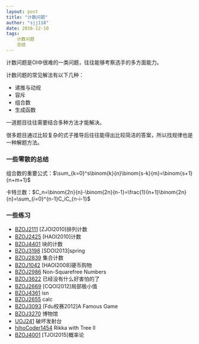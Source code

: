 ```yaml
---
layout: post
title: "计数问题"
author: "sjj118"
date: 2016-12-10
tags:
    计数问题
    总结
---
```


计数问题是OI中很难的一类问题，往往能够考察选手的多方面能力。

计数问题的常见解法有以下几种：

+ 递推与动规
+ 容斥
+ 组合数
+ 生成函数

一道题目往往需要结合多种方法才能解决。

很多题目通过比较复杂的式子推导后往往能得出比较简洁的答案，所以找规律也是一种解题方法。

### 一些零散的总结

组合数的重要公式：$\sum_{k=0}^s\binom{k}{n}\binom{s-k}{m}=\binom{s+1}{n+m+1}$

卡特兰数：$C_n=\binom{2n}{n}-\binom{2n}{n-1}=\frac{1}{n+1}\binom{2n}{n}=\sum_{i=0}^{n-1}C_iC_{n-i-1}$


### 一些练习

+ [BZOJ2111][] [ZJOI2010]排列计数
+ [BZOJ2425][] [HAOI2010]计数
+ [BZOJ4401][] 块的计数
+ [BZOJ3198][] [SDOI2013]spring
+ [BZOJ2839][] 集合计数
+ [BZOJ1042][] [HAOI2008]硬币购物
+ [BZOJ2986][] Non-Squarefree Numbers
+ [BZOJ3622][] 已经没有什么好害怕的了
+ [BZOJ2669][] [CQOI2012]局部极小值
+ [BZOJ4361][] isn
+ [BZOJ2655][] calc
+ [BZOJ3093][] [Fdu校赛2012]A Famous Game
+ [BZOJ3270][] 博物馆
+ [UOJ241][] 破坏发射台
+ [hihoCoder1454][] Rikka with Tree II
+ [BZOJ4001][] [TJOI2015]概率论


[BZOJ2111]: BZOJ2111:http://www.lydsy.com/JudgeOnline/problem.php?id=2111
[BZOJ2425]: http://www.lydsy.com/JudgeOnline/problem.php?id=2425
[BZOJ4401]: http://www.lydsy.com/JudgeOnline/problem.php?id=4401
[BZOJ3198]: http://www.lydsy.com/JudgeOnline/problem.php?id=3198
[BZOJ2839]: http://www.lydsy.com/JudgeOnline/problem.php?id=2839
[BZOJ1042]: http://www.lydsy.com/JudgeOnline/problem.php?id=1042
[BZOJ2986]: http://www.lydsy.com/JudgeOnline/problem.php?id=2986
[BZOJ3622]: http://www.lydsy.com/JudgeOnline/problem.php?id=3622
[BZOJ2669]: http://www.lydsy.com/JudgeOnline/problem.php?id=2669
[BZOJ4361]: http://www.lydsy.com/JudgeOnline/problem.php?id=4361
[BZOJ2655]: http://www.lydsy.com/JudgeOnline/problem.php?id=2655
[BZOJ3093]: http://www.lydsy.com/JudgeOnline/problem.php?id=3093
[BZOJ3270]: http://www.lydsy.com/JudgeOnline/problem.php?id=3270
[UOJ241]: http://uoj.ac/contest/34/problem/241

[hihoCoder1454]: https://hihocoder.com/problemset/problem/1454

[BZOJ4001]: http://www.lydsy.com/JudgeOnline/problem.php?id=4001


